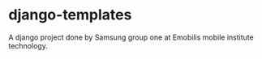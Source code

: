 # django-templates
A django project done by Samsung group one at Emobilis mobile institute technology.
